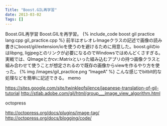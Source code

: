 ```yaml
---
Title: "Boost.GIL再学習"
date: 2013-03-02
Tags: []
---
```


Boost.GIL再学習
Boost.GILを再学習。
{% include_code boost gil practice lang:cpp gil_practice.cpp %}
前半はオレオレImageクラスの記述で画像の読み書きにboost/gil/extension/ioを使うのを避けるために用意した。boost.gilのioはlibpng,
ligjpegとのリンクが必要になるのでWindowsではめんどくさすぎる。実戦では、QImageとかcv::Matrixといった組み込むアプリの持つ画像クラスと組み合わせて使うことが想定されるので既存の画像からviewを作るやり方を使った。
{% img /images/gil_practice.png “ImageA” %}
こんな感じでbitblt的な処理などを簡単に記述できる。
memo

https://sites.google.com/site/twinkleofsilence/japanese-translation-of-gil-tutorial
http://stlab.adobe.com/gil/html/group___image_view_algorithm.html

octopress

http://octopress.org/docs/plugins/image-tag/
http://octopress.org/docs/blogging/code/

